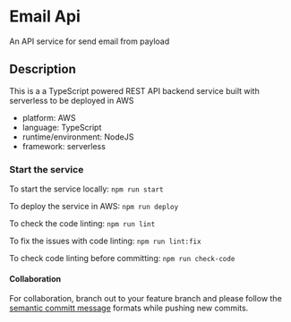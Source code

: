 # Email Api

An API service for send email from payload

## Description

This is a a TypeScript powered REST API backend service built with serverless to be deployed in AWS

- platform: AWS
- language: TypeScript
- runtime/environment: NodeJS
- framework: serverless

### Start the service

To start the service locally:
`npm run start`

To deploy the service in AWS:
`npm run deploy`

To check the code linting:
`npm run lint`

To fix the issues with code linting:
`npm run lint:fix`

To check code linting before committing:
`npm run check-code`

#### Collaboration

For collaboration, branch out to your feature branch and please follow the [semantic committ message](https://kapeli.com/cheat_sheets/Semantic_Commits.docset/Contents/Resources/Documents/index) formats while pushing new commits.
